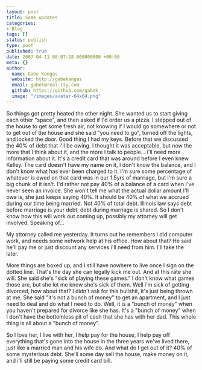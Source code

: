 ```yaml
---
layout: post
title: Some updates
categories:
- Blog
tags: []
status: publish
type: post
published: true
date: 2007-04-11 08:07:18.000000000 +00:00
meta: {}
author:
  name: Gabe Kangas
  website: http://gabekangas
  email: gabek@real-ity.com
  github: https://github.com/gabek
  image: "/images/avatar-64x64.png"
---
```

So things got pretty heated the other night. She wanted us to start giving each other \"space\", and then asked if I\'d order us a pizza. I stepped out of the house to get some fresh air, not knowing if I would go somewhere or not to get out of the house and she said \"you need to go\", turned off the lights, and locked the door. Good thing I had my keys. Before that we discussed the 40% of debt that i\'ll be owing. I thought it was acceptable, but now the more that I think about it, and the more I talk to people\... i\'ll need more information about it.  It\'s a credit card that was around before I even knew Kelley. The card doesn\'t have my name on it, I don\'t know the balance, and I don\'t know what has ever been charged to it. I\'m
sure some percentage of whatever is owed on that card was in our 1.5yrs of marriage, but i\'m sure a big chunk of it isn\'t. I\'d rather not pay 40% of a balance of a card when I\'ve never seen an invoice. She won\'t tell me what the actual dollar amount I\'ll owe is, she just keeps saying 40%. It should be 40% of what we accrued during our time being married. Not 40% of total debt. Illinois law says debt before marriage is your debt, debt during marriage is shared. So I don\'t know how this will work out coming up, possibly my attorney will get involved. Speaking of\...

My attorney called me yesterday. It turns out he remembers I did computer work, and needs some network help at his office. How about that? He said he\'ll pay me or just discount any services i\'ll need from him. I\'ll take the later.

More things are boxed up, and I still have nowhere to live once I sign on the dotted line. That\'s the day she can legally kick me out. And at this rate she will. She said she\'s \"sick of playing these games.\" I don\'t know what games those are, but she let me know she\'s sick of them. Well i\'m sick of getting divorced, how about that? I didn\'t ask for this bullshit, it\'s just being thrown at me. She said \"it\'s not a bunch of money\" to get an apartment, and I just need to deal and do what I need to do. Well, it is a \"bunch of money\" when you haven\'t prepared for divorce like she has. It\'s a \"bunch of money\" when I don\'t have the bottomless pit of cash that she has with her dad. This whole thing is all about a \"bunch of money\".

So I love her, I live with her, I help pay for the house, I help pay off everything that\'s gone into the house in the three years we\'ve lived there, just like a married man and his wife do. And what do I get out of it? 40% of some mysterious debt. She\'ll some day sell the house, make money on it, and i\'ll still be paying some credit card bill.
